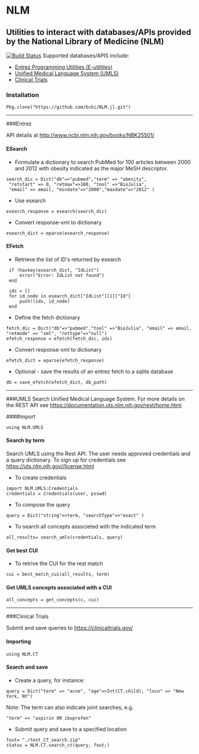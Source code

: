 <!--
@Author: isa
@Date:   2016-05-13T16:37:00-04:00
@Last modified by:   isa
@Last modified time: 2016-05-19T16:12:10-04:00
-->



# NLM
## Utilities to interact with databases/APIs provided by the National Library of Medicine (NLM)
[![Build Status](https://travis-ci.org/bcbi/NLM.jl.svg?branch=master)](https://travis-ci.org/bcbi/NLM.jl)
Supported databases/APIS include:

- [Entrez Programming Utilities (E-utilities)](#entrez)
- [Unified Medical Language System (UMLS)](#umls)
- [Clinical Trials](#clinical-trials)

### Installation
```{Julia}
Pkg.clone("https://github.com/bcbi/NLM.jl.git")
```
-------------------------

###Entrez

API details at  http://www.ncbi.nlm.nih.gov/books/NBK25501/

#### ESearch
- Formulate a dictionary to search PubMed for 100 articles between 2000 and 2012
with obesity indicated as the major MeSH descriptor.


 ```{Julia}
 search_dic = Dict("db"=>"pubmed","term" => "obesity",
  "retstart" => 0, "retmax"=>100, "tool" =>"BioJulia",
  "email" => email, "mindate"=>"2000","maxdate"=>"2012" )
  ```

- Use esearch

 ```{Julia}
 esearch_response = esearch(search_dic)
 ```

- Convert response-xml to dictionary

 ```{Julia}
 esearch_dict = eparse(esearch_response)
 ```
 
#### EFetch
- Retrieve the list of ID's returned by esearch
    
 ```{Julia}
  if !haskey(esearch_dict, "IdList")
      error("Error: IdList not found")
  end
  
  ids = []
  for id_node in esearch_dict["IdList"][1]["Id"]
      push!(ids, id_node)
  end
  ```

- Define the fetch dictionary

 ```{Julia}
 fetch_dic = Dict("db"=>"pubmed","tool" =>"BioJulia", "email" => email, "retmode" => "xml", "rettype"=>"null")
 efetch_response = efetch(fetch_dic, ids)
 ```

- Convert response-xml to dictionary

 ```{Julia}
 efetch_dict = eparse(efetch_response)
 ```

- Optional - save the results of an entrez fetch to a sqlite database

 ```{Julia}
 db = save_efetch(efetch_dict, db_path)
 ```
-------------------------

###UMLS
Search Unified Medical Language System. For more details on the REST API see https://documentation.uts.nlm.nih.gov/rest/home.html

####Import
```{Julia}
using NLM.UMLS
```

#### Search by term

Search UMLS using the Rest API. The user needs approved credentials and a query dictionary.
To sign up for credentials see https://uts.nlm.nih.gov//license.html

- To create credentials

 ```{Julia}
 import NLM.UMLS:Credentials
 credentials = Credentials(user, psswd)
 ```

- To compose the query

 ```{Julia}
 query = Dict("string"=>term, "searchType"=>"exact" )
 ```

- To search all concepts associeted with the indicated term

 ```{Julia}
 all_results= search_umls(credentials, query)
 ```

#### Get best CUI

- To retrive the CUI for the rest match

 ```{Julia}
 cui = best_match_cui(all_results, term)
```
#### Get UMLS concepts associated with a CUI

```{Julia}
all_concepts = get_concepts(c, cui)
```
-------------------------

###Clinical Trials

Submit and save queries to  https://clinicaltrials.gov/

#### Importing
```{Julia}
using NLM.CT
```

#### Search and save

- Create a query, for instance:

```{Julia}
query = Dict("term" => "acne", "age"=>Int(CT.child), "locn" => "New York, NY")
```
Note: The term can also indicate joint searches, e.g.

```{Julia}
"term" => "aspirin OR ibuprofen"
```
- Submit query and save to a specified location

 ```{Julia}
 fout= "./test_CT_search.zip"
 status = NLM.CT.search_ct(query, fout;)
 ```


